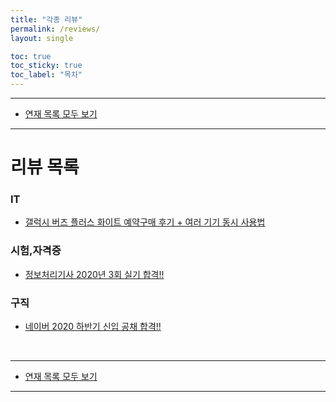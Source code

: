 ```yaml
---
title: "각종 리뷰"
permalink: /reviews/
layout: single

toc: true
toc_sticky: true
toc_label: "목차"
---
```


- - -

 - [연재 목록 모두 보기](/series)

- - -

# 리뷰 목록

### IT
 - [갤럭시 버즈 플러스 화이트 예약구매 후기 + 여러 기기 동시 사용법](/리뷰/galaxy_buds+)

### 시험,자격증
 - [정보처리기사 2020년 3회 실기 합격!!](/리뷰/engineer-information-processing)

### 구직
 - [네이버 2020 하반기 신입 공채 합격!!](/리뷰/2020-naver-open-recruitment)

<br>

- - -

 - [연재 목록 모두 보기](/series)

- - -
